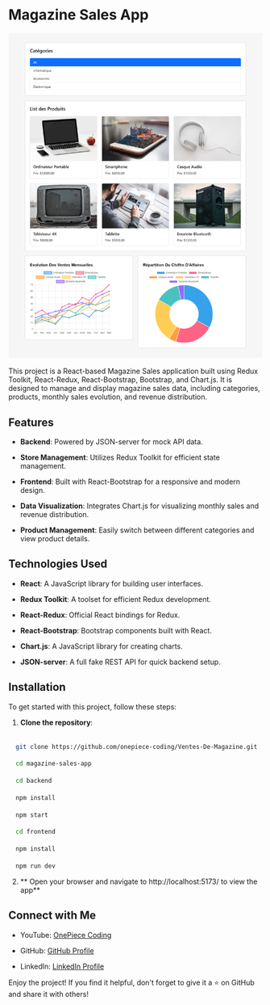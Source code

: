 # Magazine Sales App

![Screenshot](https://github.com/onepiece-coding/Ventes-De-Magazine/blob/main/frontend/public/images/app-screenshoot.png)

This project is a React-based Magazine Sales application built using Redux Toolkit, React-Redux, React-Bootstrap, Bootstrap, and Chart.js. It is designed to manage and display magazine sales data, including categories, products, monthly sales evolution, and revenue distribution.

## Features

- **Backend**: Powered by JSON-server for mock API data.
  
- **Store Management**: Utilizes Redux Toolkit for efficient state management.
  
- **Frontend**: Built with React-Bootstrap for a responsive and modern design.
  
- **Data Visualization**: Integrates Chart.js for visualizing monthly sales and revenue distribution.
  
- **Product Management**: Easily switch between different categories and view product details.

## Technologies Used

- **React**: A JavaScript library for building user interfaces.
  
- **Redux Toolkit**: A toolset for efficient Redux development.
  
- **React-Redux**: Official React bindings for Redux.
  
- **React-Bootstrap**: Bootstrap components built with React.
  
- **Chart.js**: A JavaScript library for creating charts.
  
- **JSON-server**: A full fake REST API for quick backend setup.

## Installation

To get started with this project, follow these steps:

1. **Clone the repository**:

 ```bash

   git clone https://github.com/onepiece-coding/Ventes-De-Magazine.git

   cd magazine-sales-app

   cd backend

   npm install

   npm start

   cd frontend

   npm install

   npm run dev
```

2. ** Open your browser and navigate to http://localhost:5173/ to view the app**

## Connect with Me

- YouTube: [OnePiece Coding](https://www.youtube.com/@OnePieceCoding)

- GitHub: [GitHub Profile](https://github.com/onepiece-coding)

- LinkedIn: [LinkedIn Profile](https://www.linkedin.com/in/lahcen-alhiane-0799ba303/)

Enjoy the project! If you find it helpful, don't forget to give it a ⭐️ on GitHub and share it with others!
